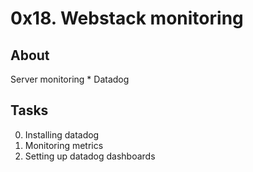 # 0x18. Webstack monitoring

## About
Server monitoring
	* Datadog

## Tasks
0. Installing datadog
1. Monitoring metrics
2. Setting up datadog dashboards
